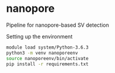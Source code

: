 # nanopore
Pipeline for nanopore-based SV detection

Setting up the environment
```bash
module load system/Python-3.6.3
python3 -m venv nanoporeenv
source nanoporeenv/bin/activate
pip install -r requirements.txt 

```
